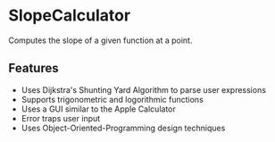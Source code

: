 # SlopeCalculator
Computes the slope of a given function at a point.

## Features
* Uses Dijkstra's Shunting Yard Algorithm to parse user expressions
* Supports trigonometric and logorithmic functions
* Uses a GUI similar to the Apple Calculator
* Error traps user input
* Uses Object-Oriented-Programming design techniques

